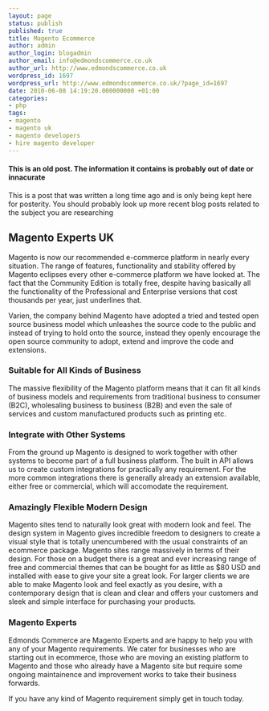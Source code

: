 ```yaml
---
layout: page
status: publish
published: true
title: Magento Ecommerce
author: admin
author_login: blogadmin
author_email: info@edmondscommerce.co.uk
author_url: http://www.edmondscommerce.co.uk
wordpress_id: 1697
wordpress_url: http://www.edmondscommerce.co.uk/?page_id=1697
date: 2010-06-08 14:19:20.000000000 +01:00
categories:
- php
tags:
- magento
- magento uk
- magento developers
- hire magento developer
---
```

<div class="oldpost"><h4>This is an old post. The information it contains is probably out of date or innacurate</h4>
<p>
This is a post that was written a long time ago and is only being kept here for posterity.
You should probably look up more recent blog posts related to the subject you are researching
</p>
</div>
<h2>Magento Experts UK</h2>
Magento is now our recommended e-commerce platform in nearly every situation. The range of features, functionality and stability offered by Magento eclipses every other e-commerce platform we have looked at. The fact that the Community Edition is totally free, despite having basically all the functionality of the Professional and Enterprise versions that cost thousands per year, just underlines that.

Varien, the company behind Magento have adopted a tried and tested open source business model which unleashes the source code to the public and instead of trying to hold onto the source, instead they openly encourage the open source community to adopt, extend and improve the code and extensions. 

<h3>Suitable for All Kinds of Business</h3>
The massive flexibility of the Magento platform means that it can fit all kinds of business models and requirements from traditional business to consumer (B2C), wholesaling business to business (B2B) and even the sale of services and custom manufactured products such as printing etc.

<h3>Integrate with Other Systems</h3>
From the ground up Magento is designed to work together with other systems to become part of a full business platform. The built in API allows us to create custom integrations for practically any requirement. For the more common integrations there is generally already an extension available, either free or commercial, which will accomodate the requirement.

<h3>Amazingly Flexible Modern Design</h3>
Magento sites tend to naturally look great with modern look and feel. The design system in Magento gives incredible freedom to designers to create a visual style that is totally unencumbered with the usual constraints of an ecommerce package. Magento sites range massively in terms of their design. For those on a budget there is a great and ever increasing range of free and commercial themes that can be bought for as little as $80 USD and installed with ease to give your site a great look. For larger clients we are able to make Magento look and feel exactly as you desire, with a contemporary design that is clean and clear and offers your customers and sleek and simple interface for purchasing your products.

<h3>Magento Experts</h3>
Edmonds Commerce are Magento Experts and are happy to help you with any of your Magento  requirements. We cater for businesses who are starting out in ecommerce, those who are moving an existing platform to Magento and those who already have a Magento site but require some ongoing maintainence and improvement works to take their business forwards.

If you have any kind of Magento requirement simply get in touch today.




